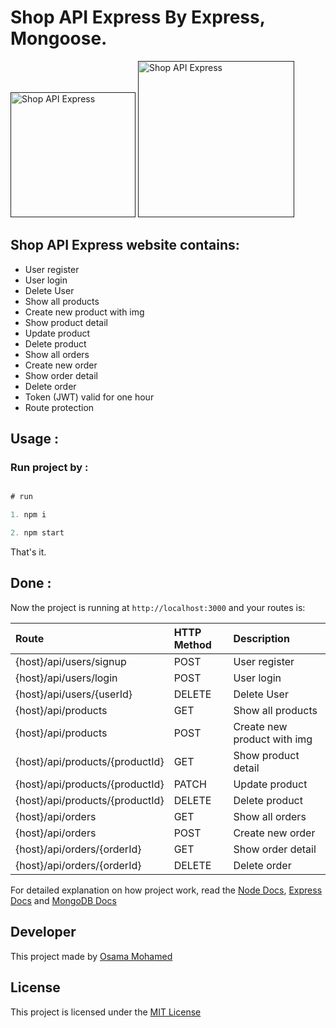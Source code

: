# Shop API Express By Express, Mongoose.

[<img src="https://nodejs.org/static/images/logos/nodejs-new-pantone-black.png" width="200" title="Shop API Express" >]()
[<img src="https://webassets.mongodb.com/_com_assets/cms/mongodb-logo-rgb-j6w271g1xn.jpg" width="250" title="Shop API Express" >]()


## Shop API Express website contains:
* User register
* User login
* Delete User
* Show all products
* Create new product with img
* Show product detail
* Update product
* Delete product
* Show all orders
* Create new order
* Show order detail
* Delete order
* Token (JWT) valid for one hour
* Route protection


## Usage :
### Run project by :

``` javascript

# run 

1. npm i

2. npm start

```

That's it.

## Done :

Now the project is running at `http://localhost:3000` and your routes is:


| Route                                                      | HTTP Method 	   | Description                           	      |
|:-----------------------------------------------------------|:----------------|:---------------------------------------------|
| {host}/api/users/signup                          	         | POST       	   | User register                                |
| {host}/api/users/login        	                           | POST        	   | User login                                   |
| {host}/api/users/{userId}        	                         | DELETE      	   | Delete User                                  |
| {host}/api/products                           	           | GET       	     | Show all products                            |
| {host}/api/products                             	         | POST       	   | Create new product with img                  |
| {host}/api/products/{productId}                  	         | GET        	   | Show product detail                          |
| {host}/api/products/{productId}                  	         | PATCH        	 | Update product                               |
| {host}/api/products/{productId}                  	         | DELETE        	 | Delete product                               |
| {host}/api/orders                             	           | GET        	   | Show all orders                              |
| {host}/api/orders                               	         | POST        	   | Create new order                             |
| {host}/api/orders/{orderId}                  	             | GET           	 | Show order detail                            |
| {host}/api/orders/{orderId}                  	             | DELETE        	 | Delete order                                 |



For detailed explanation on how project work, read the [Node Docs](https://nodejs.org/en/docs/), [Express Docs](http://expressjs.com/en/guide/routing.html) and [MongoDB Docs](https://docs.mongodb.com/)

## Developer
This project made by [Osama Mohamed](https://www.facebook.com/osama.mohamed.ms)

## License
This project is licensed under the [MIT License](https://opensource.org/licenses/MIT)

